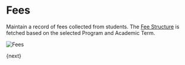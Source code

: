 <!-- add-breadcrumbs -->
# Fees

Maintain a record of fees collected from students.
The [Fee Structure](/docs/user/manual/en/schools/fees/fee-structure.html) is fetched based on the selected Program and Academic Term.

<img class="screenshot" alt="Fees" src="/docs/assets/img/schools/fees/fees.png">

{next}